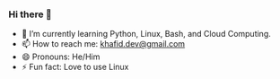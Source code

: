 ### Hi there 👋

- 🌱 I’m currently learning Python, Linux, Bash, and Cloud Computing. 
- 📫 How to reach me: khafid.dev@gmail.com
- 😄 Pronouns: He/Him
- ⚡ Fun fact: Love to use Linux
